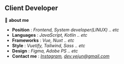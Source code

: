 ## Client Developer

📌 **about me**

 * **Position** : _Frontend, System developer(LINUX) .. etc_
 * **Languages** : _JavaScript, Kotlin .. etc_
 * **Frameworks** : _Vue, Nuxt .. etc_
 * **Style** : _Vuetify, Tailwind, Sass .. etc_
 * **Design** : _Figma, Adobe PS .. etc_
 * **Contact me** : _[Instagram](https://www.instagram.com/rhnrmrme/), <dev.yejun@gmail.com>_
